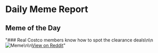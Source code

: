 # Daily Meme Report

## Meme of the Day
"### Real Costco members know how to spot the clearance deals\n\n![Meme](https://i.redd.it/dwpmoqunzhmd1.png)\n\n[View on Reddit](https://redd.it/1f7ntyk)"

